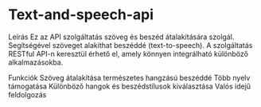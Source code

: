 # Text-and-speech-api

Leírás
Ez az API szolgáltatás szöveg és beszéd átalakítására szolgál. Segítségével szöveget alakíthat beszéddé (text-to-speech). A szolgáltatás RESTful API-n keresztül érhető el, amely könnyen integrálható különböző alkalmazásokba.

Funkciók
Szöveg átalakítása természetes hangzású beszéddé
Több nyelv támogatása
Különböző hangok és beszédstílusok kiválasztása
Valós idejű feldolgozás